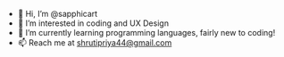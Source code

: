 - 👋 Hi, I’m @sapphicart
- 👀 I’m interested in coding and UX Design
- 🌱 I’m currently learning programming languages, fairly new to coding!
- 📫 Reach me at shrutipriya44@gmail.com

<!---
sapphicart/sapphicart is a ✨ special ✨ repository because its `README.md` (this file) appears on your GitHub profile.
You can click the Preview link to take a look at your changes.
--->
